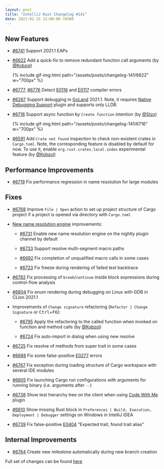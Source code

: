 ```yaml
---
layout: post
title: "IntelliJ Rust Changelog #141"
date: 2021-02-15 12:00:00 +0300
---
```



## New Features

* [#6741] Support 2021.1 EAPs

* [#6622] Add a quick-fix to remove redundant function call arguments (by [@Kobzol])

  {% include gif-img.html path="/assets/posts/changelog-141/6622" w="700px" %}

* [#6777], [#6776] Detect [E0116](https://doc.rust-lang.org/error-index.html#E0116) and [E0117](https://doc.rust-lang.org/error-index.html#E0117) compiler errors

* [#6267] Support debugging in [GoLand](https://www.jetbrains.com/go/) 2021.1.
  Note, it requires [Native Debugging Support](https://plugins.jetbrains.com/plugin/12775-native-debugging-support) plugin and supports only LLDB.

* [#6716] Support async function by `Create function` intention (by [@Stzx])

  {% include gif-img.html path="/assets/posts/changelog-141/6716" w="700px" %}

* [#6591] Add `Crate not found` inspection to check non-existent crates in `Cargo.toml`.
  Note, the corresponding feature is disabled by default for now.
  To use it, enable `org.rust.crates.local.index` experimental feature (by [@Kobzol])

## Performance Improvements

* [#6719] Fix performance regression in name resolution for large modules

## Fixes

* [#6768] Improve `File | Open` action to set up project structure of Cargo project if a project is opened via directory with `Cargo.toml`

* [New name resolution engine](https://github.com/intellij-rust/intellij-rust/issues/6217) improvements:

    * [#6731] Enable new name resolution engine on the nightly plugin channel by default

    * [#6733] Support resolve multi-segment macro paths

    * [#6692] Fix completion of unqualified macro calls in some cases

    * [#6723] Fix freeze during rendering of failed test backtrace

* [#6782] Fix processing of `break`/`continue` inside block expressions during control-flow analysis

* [#6804] Fix enum rendering during debugging on Linux with GDB in CLion 2021.1

* Improvements of `Change signature` refactoring (`Refactor | Change Signature` or <kbd>Ctrl</kbd>+<kbd>F6</kbd>):

    * [#6795] Apply the refactoring to the called function when invoked on function and method calls (by [@Kobzol])

    * [#6724] Fix auto-import in dialog when using new resolve

* [#6725] Fix resolve of methods from super trait in some cases

* [#6688] Fix some false-positive [E0277](https://doc.rust-lang.org/error-index.html#E0277) errors

* [#6767] Fix exception during loading structure of Cargo workspace with several IDE modules

* [#6805] Fix launching Cargo run configurations with arguments for running binary (i.e. arguments after `--`)

* [#6738] Show test hierarchy tree on the client when using [Code With Me](https://plugins.jetbrains.com/plugin/14896-code-with-me) plugin

* [#6810] Show missing Rust block in `Preferences | Build, Execution, Deployment | Debugger` settings on Windows in IntelliJ IDEA

* [#6739] Fix false-positive [E0404](https://doc.rust-lang.org/error-index.html#E0404) "Expected trait, found trait alias"

## Internal Improvements

* [#6764] Create new milestone automatically during new branch creation

Full set of changes can be found [here](https://github.com/intellij-rust/intellij-rust/milestone/49?closed=1)

[@Kobzol]: https://github.com/Kobzol
[@Stzx]: https://github.com/Stzx


[#6267]: https://github.com/intellij-rust/intellij-rust/pull/6267
[#6591]: https://github.com/intellij-rust/intellij-rust/pull/6591
[#6622]: https://github.com/intellij-rust/intellij-rust/pull/6622
[#6688]: https://github.com/intellij-rust/intellij-rust/pull/6688
[#6692]: https://github.com/intellij-rust/intellij-rust/pull/6692
[#6716]: https://github.com/intellij-rust/intellij-rust/pull/6716
[#6719]: https://github.com/intellij-rust/intellij-rust/pull/6719
[#6723]: https://github.com/intellij-rust/intellij-rust/pull/6723
[#6724]: https://github.com/intellij-rust/intellij-rust/pull/6724
[#6725]: https://github.com/intellij-rust/intellij-rust/pull/6725
[#6731]: https://github.com/intellij-rust/intellij-rust/pull/6731
[#6733]: https://github.com/intellij-rust/intellij-rust/pull/6733
[#6738]: https://github.com/intellij-rust/intellij-rust/pull/6738
[#6739]: https://github.com/intellij-rust/intellij-rust/pull/6739
[#6741]: https://github.com/intellij-rust/intellij-rust/pull/6741
[#6764]: https://github.com/intellij-rust/intellij-rust/pull/6764
[#6767]: https://github.com/intellij-rust/intellij-rust/pull/6767
[#6768]: https://github.com/intellij-rust/intellij-rust/pull/6768
[#6776]: https://github.com/intellij-rust/intellij-rust/pull/6776
[#6777]: https://github.com/intellij-rust/intellij-rust/pull/6777
[#6782]: https://github.com/intellij-rust/intellij-rust/pull/6782
[#6795]: https://github.com/intellij-rust/intellij-rust/pull/6795
[#6804]: https://github.com/intellij-rust/intellij-rust/pull/6804
[#6805]: https://github.com/intellij-rust/intellij-rust/pull/6805
[#6810]: https://github.com/intellij-rust/intellij-rust/pull/6810